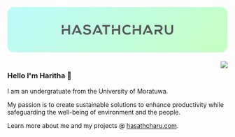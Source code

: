 <a href="https://hasathcharu.com"><img src="https://github.com/hasathcharu/hasathcharu/blob/abbbfc4f0fa47ef27810cd8ab9b3a5fb54c882e7//assets/cover-small.svg" /></a>
<br/>
<br/>
<img src="https://github-readme-stats.vercel.app/api?username=hasathcharu&show_icons=true&theme=graywhite&hide=stars&hide_border=true&hide_title=true&hide_rank=true" align="right"/>

### Hello I'm Haritha 👋

I am an undergratuate from the University of Moratuwa.

My passion is to create sustainable solutions to enhance productivity while safeguarding the well-being of environment and the people.

Learn more about me and my projects @ [hasathcharu.com](https://hasathcharu.com).
